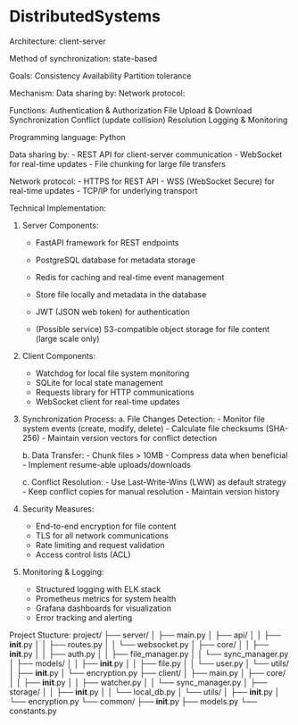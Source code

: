 # DistributedSystems


Architecture: client-server

Method of synchronization: state-based 

Goals:
    Consistency
    Availability
    Partition tolerance


Mechanism:
    Data sharing by:
    Network protocol: 


Functions:
    Authentication & Authorization
    File Upload & Download
    Synchronization 
    Conflict (update collision) Resolution
    Logging & Monitoring

Programming language: Python

Data sharing by:
    - REST API for client-server communication
    - WebSocket for real-time updates
    - File chunking for large file transfers

Network protocol: 
    - HTTPS for REST API
    - WSS (WebSocket Secure) for real-time updates
    - TCP/IP for underlying transport

Technical Implementation:

1. Server Components:
    - FastAPI framework for REST endpoints
    - PostgreSQL database for metadata storage
    - Redis for caching and real-time event management
    - Store file locally and metadata in the database
    - JWT (JSON web token) for authentication

    - (Possible service) S3-compatible object storage for file content (large scale only)

2. Client Components:
    - Watchdog for local file system monitoring
    - SQLite for local state management
    - Requests library for HTTP communications
    - WebSocket client for real-time updates

3. Synchronization Process:
    a. File Changes Detection:
        - Monitor file system events (create, modify, delete)
        - Calculate file checksums (SHA-256)
        - Maintain version vectors for conflict detection
    
    b. Data Transfer:
        - Chunk files > 10MB
        - Compress data when beneficial
        - Implement resume-able uploads/downloads
    
    c. Conflict Resolution:
        - Use Last-Write-Wins (LWW) as default strategy
        - Keep conflict copies for manual resolution
        - Maintain version history

4. Security Measures:
    - End-to-end encryption for file content
    - TLS for all network communications
    - Rate limiting and request validation
    - Access control lists (ACL)

5. Monitoring & Logging:
    - Structured logging with ELK stack
    - Prometheus metrics for system health
    - Grafana dashboards for visualization
    - Error tracking and alerting


Project Stucture:
project/
├── server/
│   ├── main.py
│   ├── api/
│   │   ├── __init__.py
│   │   ├── routes.py
│   │   └── websocket.py
│   ├── core/
│   │   ├── __init__.py
│   │   ├── auth.py
│   │   ├── file_manager.py
│   │   └── sync_manager.py
│   ├── models/
│   │   ├── __init__.py
│   │   ├── file.py
│   │   └── user.py
│   └── utils/
│       ├── __init__.py
│       └── encryption.py
├── client/
│   ├── main.py
│   ├── core/
│   │   ├── __init__.py
│   │   ├── watcher.py
│   │   └── sync_manager.py
│   ├── storage/
│   │   ├── __init__.py
│   │   └── local_db.py
│   └── utils/
│       ├── __init__.py
│       └── encryption.py
└── common/
    ├── __init__.py
    ├── models.py
    └── constants.py
